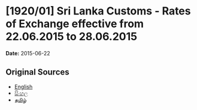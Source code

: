 # [1920/01] Sri Lanka Customs - Rates of Exchange effective from 22.06.2015 to 28.06.2015

**Date:** 2015-06-22

## Original Sources

- [English](https://documents.gov.lk/view/extra-gazettes/2015/6/1920-01_E.pdf)
- [සිංහල](https://documents.gov.lk/view/extra-gazettes/2015/6/1920-01_S.pdf)
- [தமிழ்](https://documents.gov.lk/view/extra-gazettes/2015/6/1920-01_T.pdf)
